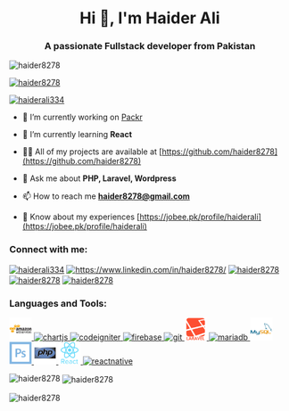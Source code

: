 <h1 align="center">Hi 👋, I'm Haider Ali</h1>
<h3 align="center">A passionate Fullstack developer from Pakistan</h3>

<p align="left"> <img src="https://komarev.com/ghpvc/?username=haider8278&label=Profile%20views&color=0e75b6&style=flat" alt="haider8278" /> </p>

<p align="left"> <a href="https://github.com/ryo-ma/github-profile-trophy"><img src="https://github-profile-trophy.vercel.app/?username=haider8278" alt="haider8278" /></a> </p>

<p align="left"> <a href="https://twitter.com/haiderali334" target="blank"><img src="https://img.shields.io/twitter/follow/haiderali334?logo=twitter&style=for-the-badge" alt="haiderali334" /></a> </p>

- 🔭 I’m currently working on [Packr](https://shipearn.com)

- 🌱 I’m currently learning **React**

- 👨‍💻 All of my projects are available at [https://github.com/haider8278](https://github.com/haider8278)

- 💬 Ask me about **PHP, Laravel, Wordpress**

- 📫 How to reach me **haider8278@gmail.com**

- 📄 Know about my experiences [https://jobee.pk/profile/haiderali](https://jobee.pk/profile/haiderali)

<h3 align="left">Connect with me:</h3>
<p align="left">
<a href="https://twitter.com/haiderali334" target="_blank"><img align="center" src="https://raw.githubusercontent.com/rahuldkjain/github-profile-readme-generator/master/src/images/icons/Social/twitter.svg" alt="haiderali334" height="30" width="40" /></a>
<a href="https://www.linkedin.com/in/haider8278/" target="_blank"><img align="center" src="https://raw.githubusercontent.com/rahuldkjain/github-profile-readme-generator/master/src/images/icons/Social/linked-in-alt.svg" alt="https://www.linkedin.com/in/haider8278/" height="30" width="40" /></a>
<a href="https://fb.com/haider8278" target="_blank"><img align="center" src="https://raw.githubusercontent.com/rahuldkjain/github-profile-readme-generator/master/src/images/icons/Social/facebook.svg" alt="haider8278" height="30" width="40" /></a>
<a href="https://www.hackerrank.com/haider8278" target="_blank"><img align="center" src="https://raw.githubusercontent.com/rahuldkjain/github-profile-readme-generator/master/src/images/icons/Social/hackerrank.svg" alt="haider8278" height="30" width="40" /></a>
<a href="https://www.leetcode.com/haider8278" target="_blank"><img align="center" src="https://raw.githubusercontent.com/rahuldkjain/github-profile-readme-generator/master/src/images/icons/Social/leet-code.svg" alt="haider8278" height="30" width="40" /></a>
</p>

<h3 align="left">Languages and Tools:</h3>
<p align="left"> <a href="https://aws.amazon.com" target="_blank"> <img src="https://raw.githubusercontent.com/devicons/devicon/master/icons/amazonwebservices/amazonwebservices-original-wordmark.svg" alt="aws" width="40" height="40"/> </a> <a href="https://www.chartjs.org" target="_blank"> <img src="https://www.chartjs.org/media/logo-title.svg" alt="chartjs" width="40" height="40"/> </a> <a href="https://codeigniter.com" target="_blank"> <img src="https://cdn.worldvectorlogo.com/logos/codeigniter.svg" alt="codeigniter" width="40" height="40"/> </a> <a href="https://firebase.google.com/" target="_blank"> <img src="https://www.vectorlogo.zone/logos/firebase/firebase-icon.svg" alt="firebase" width="40" height="40"/> </a> <a href="https://git-scm.com/" target="_blank"> <img src="https://www.vectorlogo.zone/logos/git-scm/git-scm-icon.svg" alt="git" width="40" height="40"/> </a> <a href="https://laravel.com/" target="_blank"> <img src="https://raw.githubusercontent.com/devicons/devicon/master/icons/laravel/laravel-plain-wordmark.svg" alt="laravel" width="40" height="40"/> </a> <a href="https://mariadb.org/" target="_blank"> <img src="https://www.vectorlogo.zone/logos/mariadb/mariadb-icon.svg" alt="mariadb" width="40" height="40"/> </a> <a href="https://www.mysql.com/" target="_blank"> <img src="https://raw.githubusercontent.com/devicons/devicon/master/icons/mysql/mysql-original-wordmark.svg" alt="mysql" width="40" height="40"/> </a> <a href="https://www.photoshop.com/en" target="_blank"> <img src="https://raw.githubusercontent.com/devicons/devicon/master/icons/photoshop/photoshop-line.svg" alt="photoshop" width="40" height="40"/> </a> <a href="https://www.php.net" target="_blank"> <img src="https://raw.githubusercontent.com/devicons/devicon/master/icons/php/php-original.svg" alt="php" width="40" height="40"/> </a> <a href="https://reactjs.org/" target="_blank"> <img src="https://raw.githubusercontent.com/devicons/devicon/master/icons/react/react-original-wordmark.svg" alt="react" width="40" height="40"/> </a> <a href="https://reactnative.dev/" target="_blank"> <img src="https://reactnative.dev/img/header_logo.svg" alt="reactnative" width="40" height="40"/> </a> </p>

<p><img align="left" src="https://github-readme-stats.vercel.app/api/top-langs?username=haider8278&show_icons=true&locale=en&layout=compact" alt="haider8278" /></p>

<p>&nbsp;<img align="center" src="https://github-readme-stats.vercel.app/api?username=haider8278&show_icons=true&locale=en" alt="haider8278" /></p>

<p><img align="center" src="https://github-readme-streak-stats.herokuapp.com/?user=haider8278&" alt="haider8278" /></p>
